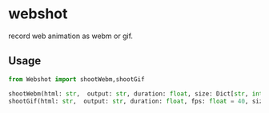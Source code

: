 # webshot

record web animation as webm or gif.

## Usage

```py
from Webshot import shootWebm,shootGif

shootWebm(html: str,  output: str, duration: float, size: Dict[str, int] = None, tmp_dir: str = '__WEBSHOT_WEBM_TMP__')
shootGif(html: str,  output: str, duration: float, fps: float = 40, size: Dict[str, int] = None, tmp_dir: str = '__WEBSHOT_GIF_TMP__')

```
